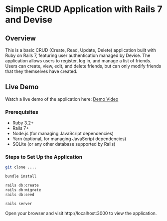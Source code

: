 # Simple CRUD Application with Rails 7 and Devise

## Overview

This is a basic CRUD (Create, Read, Update, Delete) application built with Ruby on Rails 7, featuring user
authentication managed by Devise. The application allows users to register, log in, and manage a list of friends. Users
can create, view, edit, and delete friends, but can only modify friends that they themselves have created.

## Live Demo

Watch a live demo of the application
here: [Demo Video](https://www.loom.com/share/91d4de867da24b0b8f854cc4a9e10dff?sid=2e24e3e4-b92a-4ca5-853a-d68f88563874)

### Prerequisites

- Ruby 3.2+
- Rails 7+
- Node.js (for managing JavaScript dependencies)
- Yarn (optional, for managing JavaScript dependencies)
- SQLite (or any other database supported by Rails)

### Steps to Set Up the Application

   ```bash
   git clone ....

   bundle install

rails db:create
rails db:migrate
rails db:seed

rails server
```

Open your browser and visit http://localhost:3000 to view the application.
